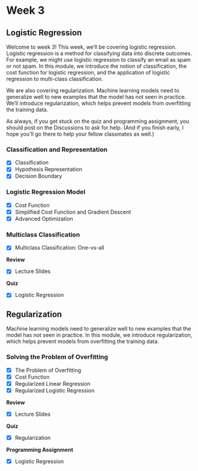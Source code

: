 # Week 3

## Logistic Regression ##

Welcome to week 3! This week, we’ll be covering logistic regression. Logistic regression is a method for classifying data into discrete outcomes. For example, we might use logistic regression to classify an email as spam or not spam. In this module, we introduce the notion of classification, the cost function for logistic regression, and the application of logistic regression to multi-class classification.

We are also covering regularization. Machine learning models need to generalize well to new examples that the model has not seen in practice. We’ll introduce regularization, which helps prevent models from overfitting the training data.

As always, if you get stuck on the quiz and programming assignment, you should post on the Discussions to ask for help. (And if you finish early, I hope you'll go there to help your fellow classmates as well.)

### Classification and Representation ###

- [x] Classification
- [x] Hypothesis Representation
- [x] Decision Boundary

### Logistic Regression Model ###

- [x] Cost Function
- [x] Simplified Cost Function and Gradient Descent
- [x] Advanced Optimization

### Multiclass Classification ###
- [x] Multiclass Classification: One-vs-all

**Review**
- [x] Lecture Slides

**Quiz**
- [x] Logistic Regression

## Regularization ##

Machine learning models need to generalize well to new examples that the model has not seen in practice. In this module, we introduce regularization, which helps prevent models from overfitting the training data.

### Solving the Problem of Overfitting ###

- [x] The Problem of Overfitting
- [x] Cost Function
- [x] Regularized Linear Regression
- [x] Regularized Logistic Regression

**Review**
- [x] Lecture Slides

**Quiz**
- [x] Regularization

**Programming Assignment**
- [x] Logistic Regression
